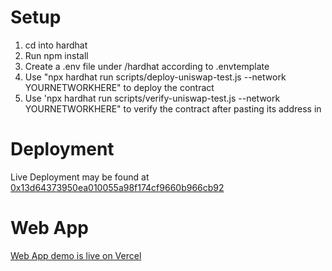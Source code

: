 # Setup

1. cd into hardhat
2. Run npm install
3. Create a .env file under /hardhat according to .envtemplate
4. Use "npx hardhat run scripts/deploy-uniswap-test.js --network YOURNETWORKHERE" to deploy the contract
5. Use 'npx hardhat run scripts/verify-uniswap-test.js --network YOURNETWORKHERE" to verify the contract after pasting its address in

# Deployment

Live Deployment may be found at [0x13d64373950ea010055a98f174cf9660b966cb92](https://etherscan.io/address/0x13d64373950ea010055a98f174cf9660b966cb92#code)

# Web App
[Web App demo is live on Vercel](https://resonate-app-git-feature-frxeth-demo-revest.vercel.app/frxeth)